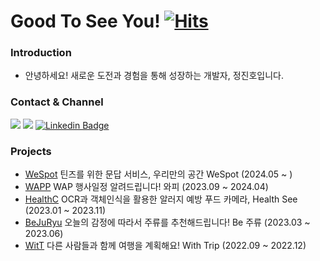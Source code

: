  # Good To See You! [![Hits](https://hits.seeyoufarm.com/api/count/incr/badge.svg?url=https://github.com/jeongjaino&count_bg=%2321B573&title_bg=%23555555&icon=android.svg&icon_color=%23A5CD39&title=see+ya&edge_flat=false)](https://hits.seeyoufarm.com)
  
### Introduction

- 안녕하세요! 새로운 도전과 경험을 통해 성장하는 개발자, 정진호입니다.

### Contact & Channel

<a href="https://jeongjaino.tistory.com"><img src="https://img.shields.io/badge/Tech%20Blog-F05138?style=flat-square&logo=Tistory&logoColor=white&link=https://jeongjaino.tistory.com"/></a>
<a href="https://www.instagram.com/jaino33"><img src="https://img.shields.io/badge/Instagram-E4405F?style=flat-square&logo=Instagram&logoColor=white&link=https://www.instagram.com/jaino33"/></a>
[![Linkedin Badge](https://img.shields.io/badge/-LinkedIn-blue?style=flat-square&logo=Linkedin&logoColor=white&link=https://www.linkedin.com/in/jeongjaino)](https://www.linkedin.com/in/jeongjaino) 


### Projects

- [WeSpot](https://github.com/YAPP-Github/WeSpot-Android) 틴즈를 위한 문답 서비스, 우리만의 공간 WeSpot (2024.05 ~ )
- [WAPP](https://github.com/pknu-wap/WAPP) WAP 행사일정 알려드립니다! 와피 (2023.09 ~ 2024.04)
- [HealthC](https://github.com/Solution-Challenge-HealthC/HealthC_Android) OCR과 객체인식을 활용한 알러지 예방 푸드 카메라, Health See (2023.01 ~ 2023.11)
- [BeJuRyu](https://github.com/pknu-wap/2023_1_WAT_BeJuRyu) 오늘의 감정에 따라서 주류를 추천해드립니다! Be 주류 (2023.03 ~ 2023.06)
- [WitT](https://github.com/pknu-wap/2022_2_WAP_APP_TEAM1) 다른 사람들과 함께 여행을 계획해요! With Trip (2022.09 ~ 2022.12)

